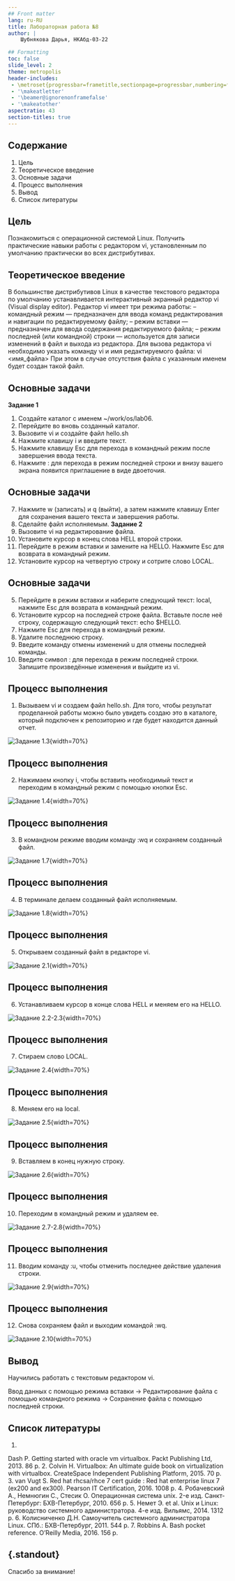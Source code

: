 ```yaml
---
## Front matter
lang: ru-RU
title: Лабораторная работа №8
author: |
	Шубнякова Дарья, НКАбд-03-22

## Formatting
toc: false
slide_level: 2
theme: metropolis
header-includes: 
 - \metroset{progressbar=frametitle,sectionpage=progressbar,numbering=fraction}
 - '\makeatletter'
 - '\beamer@ignorenonframefalse'
 - '\makeatother'
aspectratio: 43
section-titles: true
---
```


## Содержание

1. Цель
2. Теоретическое введение
3. Основные задачи
4. Процесс выполнения
5. Вывод
6. Список литературы

## Цель

Познакомиться с операционной системой Linux. Получить практические навыки работы с редактором vi, установленным по умолчанию практически во всех дистрибутивах.

## Теоретическое введение

В большинстве дистрибутивов Linux в качестве текстового редактора по умолчанию устанавливается интерактивный экранный редактор vi (Visual display editor).
Редактор vi имеет три режима работы:
– командный режим — предназначен для ввода команд редактирования и навигации по редактируемому файлу;
– режим вставки — предназначен для ввода содержания редактируемого файла;
– режим последней (или командной) строки — используется для записи изменений в файл и выхода из редактора.
Для вызова редактора vi необходимо указать команду vi и имя редактируемого файла: vi <имя_файла>
При этом в случае отсутствия файла с указанным именем будет создан такой файл.

## Основные задачи

**Задание 1**
1. Создайте каталог с именем ~/work/os/lab06.
2. Перейдите во вновь созданный каталог.
3. Вызовите vi и создайте файл hello.sh
4. Нажмите клавишу i и введите текст.
5. Нажмите клавишу Esc для перехода в командный режим после завершения ввода
текста.
6. Нажмите : для перехода в режим последней строки и внизу вашего экрана появится приглашение в виде двоеточия.

## Основные задачи

7. Нажмите w (записать) и q (выйти), а затем нажмите клавишу Enter для сохранения вашего текста и завершения работы.
8. Сделайте файл исполняемым.
**Задание 2**
1. Вызовите vi на редактирование файла.
2. Установите курсор в конец слова HELL второй строки.
3. Перейдите в режим вставки и замените на HELLO. Нажмите Esc для возврата в командный режим.
4. Установите курсор на четвертую строку и сотрите слово LOCAL.

## Основные задачи

5. Перейдите в режим вставки и наберите следующий текст: local, нажмите Esc для возврата в командный режим.
6. Установите курсор на последней строке файла. Вставьте после неё строку, содержащую следующий текст: echo $HELLO.
7. Нажмите Esc для перехода в командный режим.
8. Удалите последнюю строку.
9. Введите команду отмены изменений u для отмены последней команды.
10. Введите символ : для перехода в режим последней строки. Запишите произведённые изменения и выйдите из vi.

## Процесс выполнения

1. Вызываем vi и создаем файл hello.sh. Для того, чтобы результат проделанной работы можно было увидеть создаю это в каталоге, который подключен к репозиторию и где будет находится данный отчет.

![Задание 1.3](image/1.png){width=70%}

## Процесс выполнения

2. Нажимаем кнопку i, чтобы вставить необходимый текст и переходим в командный режим с помощью кнопки Esc.

![Задание 1.4](image/2.png){width=70%}

## Процесс выполнения

3.  В командном режиме вводим команду :wq и сохраняем созданный файл.

![Задание 1.7](image/3.png){width=70%}

## Процесс выполнения

4. В терминале делаем созданный файл исполняемым.

![Задание 1.8](image/4.png){width=70%}

## Процесс выполнения

5. Открываем созданный файл в редакторе vi.

![Задание 2.1](image/5.png){width=70%}

## Процесс выполнения

6. Устанавливаем курсор в конце слова HELL и меняем его на HELLO.

![Задание 2.2-2.3](image/6.png){width=70%}

## Процесс выполнения

7. Стираем слово LOCAL.

![Задание 2.4](image/7.png){width=70%}

## Процесс выполнения

8. Меняем его на local.

![Задание 2.5](image/8.png){width=70%}

## Процесс выполнения

9. Вставляем в конец нужную строку.

![Задание 2.6](image/9.png){width=70%}

## Процесс выполнения

10. Переходим в командный режим и удаляем ее.

![Задание 2.7-2.8](image/10.png){width=70%}

## Процесс выполнения

11. Вводим команду :u, чтобы отменить последнее действие удаления строки.

![Задание 2.9](image/11.png){width=70%}

## Процесс выполнения

12. Снова сохраняем файл и выходим командой :wq.

![Задание 2.10](image/12.png){width=70%}

## Вывод

Научились работать с текстовым редактором vi.

Ввод данных с помощью режима вставки -> Редактирование файла с помощью командного режима -> Сохранение файла с помощью последней строки.

## Список литературы

1.
Dash P. Getting started with oracle vm virtualbox. Packt Publishing Ltd, 2013. 86 p.
2.
Colvin H. Virtualbox: An ultimate guide book on virtualization with virtualbox. CreateSpace Independent Publishing Platform, 2015. 70 p.
3.
van Vugt S. Red hat rhcsa/rhce 7 cert guide : Red hat enterprise linux 7 (ex200 and ex300). Pearson IT Certification, 2016. 1008 p.
4.
Робачевский А., Немнюгин С., Стесик О. Операционная система unix. 2-е изд. Санкт-Петербург: БХВ-Петербург, 2010. 656 p.
5.
Немет Э. et al. Unix и Linux: руководство системного администратора. 4-е изд. Вильямс, 2014. 1312 p.
6.
Колисниченко Д.Н. Самоучитель системного администратора Linux. СПб.: БХВ-Петербург, 2011. 544 p.
7.
Robbins A. Bash pocket reference. O’Reilly Media, 2016. 156 p.


## {.standout}

Спасибо за внимание!

